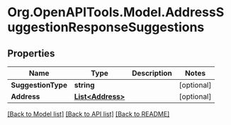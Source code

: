 
# Org.OpenAPITools.Model.AddressSuggestionResponseSuggestions

## Properties

Name | Type | Description | Notes
------------ | ------------- | ------------- | -------------
**SuggestionType** | **string** |  | [optional] 
**Address** | [**List&lt;Address&gt;**](Address.md) |  | [optional] 

[[Back to Model list]](../README.md#documentation-for-models)
[[Back to API list]](../README.md#documentation-for-api-endpoints)
[[Back to README]](../README.md)


